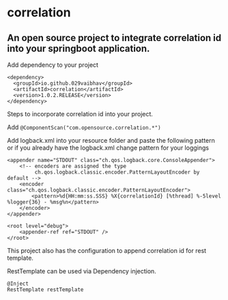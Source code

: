 # correlation

## An open source project to integrate correlation id into your springboot application.

Add dependency to your project

```
<dependency>
  <groupId>io.github.029vaibhav</groupId>
  <artifactId>correlation</artifactId>
  <version>1.0.2.RELEASE</version>
</dependency>
```

Steps to incorporate correlation id into your project.

Add ```@ComponentScan("com.opensource.correlation.*")```

Add logback.xml into your resource folder and paste the following pattern 
or if you already have the logback.xml change pattern for your loggings

<configuration>

    <appender name="STDOUT" class="ch.qos.logback.core.ConsoleAppender">
        <!-- encoders are assigned the type
             ch.qos.logback.classic.encoder.PatternLayoutEncoder by default -->
        <encoder class="ch.qos.logback.classic.encoder.PatternLayoutEncoder">
            <pattern>%d{HH:mm:ss.SSS} %X{correlationId} [%thread] %-5level %logger{36} - %msg%n</pattern>
        </encoder>
    </appender>

    <root level="debug">
        <appender-ref ref="STDOUT" />
    </root>
</configuration>

This project also has the configuration to append correlation id for rest template.

RestTemplate can be used via Dependency injection.

```
@Inject
RestTemplate restTemplate
```
